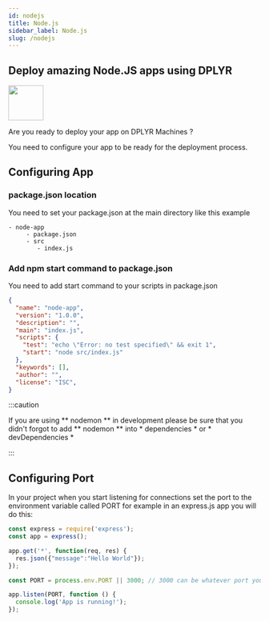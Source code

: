 ```yaml
---
id: nodejs
title: Node.js
sidebar_label: Node.js
slug: /nodejs
---
```

## Deploy amazing Node.JS apps using DPLYR 
<img class="right-image" src="https://www.tipstoremember.com/wp-content/uploads/2017/09/nodejs_logo.png" width="70px" height="70px" />
<p>Are you ready to deploy your app on DPLYR Machines ?</p>
You need to configure your app to be ready for the deployment process. 

## Configuring App

### package.json location
You need to set your package.json at the main directory like this example
```
- node-app
     - package.json
     - src
        - index.js
```

### Add npm start command to package.json
You need to add start command to your scripts in package.json
```json
{
  "name": "node-app",
  "version": "1.0.0",
  "description": "",
  "main": "index.js",
  "scripts": {
    "test": "echo \"Error: no test specified\" && exit 1",
    "start": "node src/index.js"
  },
  "keywords": [],
  "author": "",
  "license": "ISC",
}
```
:::caution

If you are using ** nodemon ** in development please be sure that you didn't forgot to add ** nodemon ** into * dependencies * or * devDependencies *

:::
## Configuring Port
In your project when you start listening for connections set the port to the environment variable called PORT for example in an express.js app you will do this:
```js
const express = require('express');
const app = express();

app.get('*', function(req, res) {
  res.json({"message":"Hello World"});
});

const PORT = process.env.PORT || 3000; // 3000 can be whatever port you want to use in your development computer 

app.listen(PORT, function () {
  console.log('App is running!');
});
```